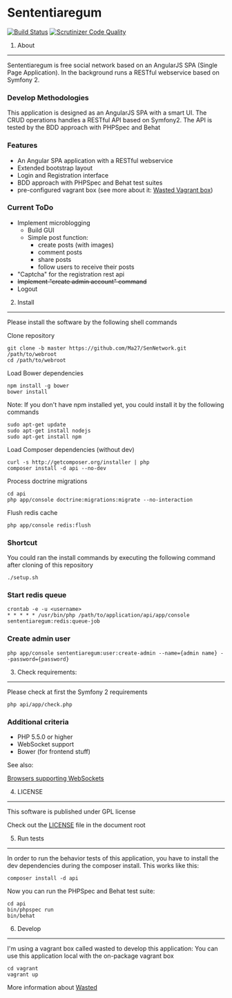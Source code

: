 Sententiaregum
==============

[![Build Status](https://travis-ci.org/Ma27/SenNetwork.svg?branch=master)](https://travis-ci.org/Ma27/SenNetwork)
[![Scrutinizer Code Quality](https://scrutinizer-ci.com/g/Ma27/SenNetwork/badges/quality-score.png?b=master)](https://scrutinizer-ci.com/g/Ma27/SenNetwork/?branch=master)


1) About
--------

Sententiaregum is free social network based on an AngularJS SPA (Single Page Application). In the background runs a RESTful 
webservice based on Symfony 2.

### Develop Methodologies

This application is designed as an AngularJS SPA with a smart UI. The CRUD operations handles a RESTful API based on 
Symfony2.
The API is tested by the BDD approach with PHPSpec and Behat

### Features

   - An Angular SPA application with a RESTful webservice
   - Extended bootstrap layout
   - Login and Registration interface
   - BDD approach with PHPSpec and Behat test suites
   - pre-configured vagrant box (see more about it: [Wasted Vagrant box](https://github.com/Mayflower/wasted.git))

### Current ToDo

   - Implement microblogging
       - Build GUI
       - Simple post function:
           - create posts (with images)
           - comment posts
           - share posts
           - follow users to receive their posts
   - "Captcha" for the registration rest api
   - ~~Implement "create admin account" command~~
   - Logout

2) Install
----------

Please install the software by the following shell commands

Clone repository

    git clone -b master https://github.com/Ma27/SenNetwork.git /path/to/webroot
    cd /path/to/webroot

Load Bower dependencies

    npm install -g bower
    bower install
    
Note: If you don't have npm installed yet, you could install it by the following commands
    
    sudo apt-get update
    sudo apt-get install nodejs
    sudo apt-get install npm

Load Composer dependencies (without dev)

    curl -s http://getcomposer.org/installer | php
    composer install -d api --no-dev
    
Process doctrine migrations

    cd api
    php app/console doctrine:migrations:migrate --no-interaction
    
Flush redis cache

    php app/console redis:flush

### Shortcut

You could ran the install commands by executing the following command after cloning of this repository

    ./setup.sh

### Start redis queue

    crontab -e -u <username>
    * * * * * /usr/bin/php /path/to/application/api/app/console sententiaregum:redis:queue-job

### Create admin user

    php app/console sententiaregum:user:create-admin --name={admin name} --password={password}

3) Check requirements:
----------------------

Please check at first the Symfony 2 requirements

    php api/app/check.php


### Additional criteria

  - PHP 5.5.0 or higher
  - WebSocket support
  - Bower (for frontend stuff)
  
See also:

[Browsers supporting WebSockets](http://caniuse.com/#feat=websockets)


4) LICENSE
----------

This software is published under GPL license

Check out the [LICENSE](https://github.com/Ma27/SenNetwork/blob/master/LICENSE) file in the document root


5) Run tests
------------

In order to run the behavior tests of this application, you have to install the dev dependencies during the composer 
install. This works like this:

    composer install -d api
    
Now you can run the PHPSpec and Behat test suite:

    cd api
    bin/phpspec run
    bin/behat


6) Develop
----------

I'm using a vagrant box called wasted to develop this application: 
You can use this application local with the on-package vagrant box

    cd vagrant
    vagrant up

More information about [Wasted](https://github.com/Mayflower/wasted.git)
